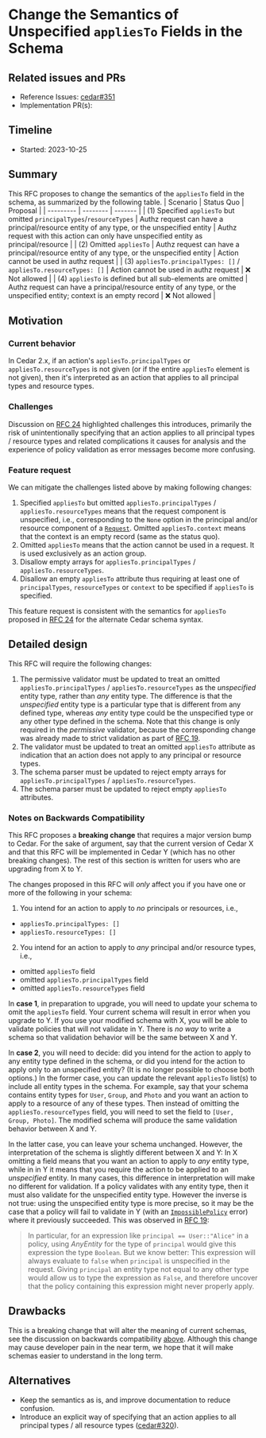 # Change the Semantics of Unspecified `appliesTo` Fields in the Schema

## Related issues and PRs

- Reference Issues: [cedar#351](https://github.com/cedar-policy/cedar/issues/351)
- Implementation PR(s):

## Timeline

- Started: 2023-10-25

## Summary

This RFC proposes to change the semantics of the `appliesTo` field in the schema, as summarized by the following table.
| Scenario | Status Quo | Proposal |
| --------- | -------- | ------- |
| (1) Specified `appliesTo` but omitted `principalTypes`/`resourceTypes` | Authz request can have a principal/resource entity of any type, or the unspecified entity | Authz request with this action can only have unspecified entity as principal/resource |
| (2) Omitted `appliesTo` | Authz request can have a principal/resource entity of any type, or the unspecified entity | Action cannot be used in authz request |
| (3) `appliesTo.principalTypes: []` / `appliesTo.resourceTypes: []` | Action cannot be used in authz request | ❌ Not allowed |
| (4) `appliesTo` is defined but all sub-elements are omitted | Authz request can have a principal/resource entity of any type, or the unspecified entity; context is an empty record | ❌ Not allowed |

## Motivation

### Current behavior

In Cedar 2.x, if an action's `appliesTo.principalTypes` or `appliesTo.resourceTypes` is not given (or if the entire `appliesTo` element is not given), then it's interpreted as an action that applies to all principal types and resource types.

### Challenges

Discussion on [RFC 24](https://github.com/cedar-policy/rfcs/pull/24) highlighted challenges this introduces, primarily the risk of unintentionally specifying that an action applies to all principal types / resource types and related complications it causes for analysis and the experience of policy validation as error messages become more confusing.

### Feature request

We can mitigate the challenges listed above by making following changes:

1. Specified `appliesTo` but omitted `appliesTo.principalTypes` / `appliesTo.resourceTypes` means that the request component is unspecified, i.e., corresponding to the `None` option in the principal and/or resource component of a [`Request`](https://docs.rs/cedar-policy/latest/cedar_policy/struct.Request.html). Omitted `appliesTo.context` means that the context is an empty record (same as the status quo).
2. Omitted `appliesTo` means that the action cannot be used in a request. It is used exclusively as an action group.
3. Disallow empty arrays for `appliesTo.principalTypes` / `appliesTo.resourceTypes`.
4. Disallow an empty `appliesTo` attribute thus requiring at least one of `principalTypes`, `resourceTypes` or `context` to be specified if `appliesTo` is specified.

This feature request is consistent with the semantics for `appliesTo` proposed in [RFC 24](https://github.com/cedar-policy/rfcs/blob/main/text/0024-schema-syntax.md) for the alternate Cedar schema syntax.

## Detailed design

This RFC will require the following changes:

1. The permissive validator must be updated to treat an omitted `appliesTo.principalTypes` / `appliesTo.resourceTypes` as the _unspecified_ entity type, rather than _any_ entity type. The difference is that the _unspecified_ entity type is a particular type that is different from any defined type, whereas _any_ entity type could be the unspecified type or any other type defined in the schema. Note that this change is only required in the _permissive_ validator, because the corresponding change was already made to strict validation as part of [RFC 19](https://github.com/cedar-policy/rfcs/blob/main/text/0019-stricter-validation.md).
2. The validator must be updated to treat an omitted `appliesTo` attribute as indication that an action does not apply to any principal or resource types.
3. The schema parser must be updated to reject empty arrays for `appliesTo.principalTypes` / `appliesTo.resourceTypes`.
4. The schema parser must be updated to reject empty `appliesTo` attributes.

### Notes on Backwards Compatibility

This RFC proposes a **breaking change** that requires a major version bump to Cedar.
For the sake of argument, say that the current version of Cedar X and that this RFC will be implemented in Cedar Y (which has no other breaking changes).
The rest of this section is written for users who are upgrading from X to Y.

The changes proposed in this RFC will _only_ affect you if you have one or more of the following in your schema:

1. You intend for an action to apply to _no_ principals or resources, i.e.,

- `appliesTo.principalTypes: []`
- `appliesTo.resourceTypes: []`

2. You intend for an action to apply to _any_ principal and/or resource types, i.e.,

- omitted `appliesTo` field
- omitted `appliesTo.principalTypes` field
- omitted `appliesTo.resourceTypes` field

In **case 1**, in preparation to upgrade, you will need to update your schema to omit the `appliesTo` field.
Your current schema will result in error when you upgrade to Y.
If you use your modified schema with X, you will be able to validate policies that will not validate in Y.
There is _no way_ to write a schema so that validation behavior will be the same between X and Y.

In **case 2**, you will need to decide: did you intend for the action to apply to any entity type defined in the schema, or did you intend for the action to apply only to an unspecified entity?
(It is no longer possible to choose both options.)
In the former case, you can update the relevant `appliesTo` list(s) to include all entity types in the schema.
For example, say that your schema contains entity types for `User`, `Group`, and `Photo` and you want an action to apply to a resource of any of these types.
Then instead of omitting the `appliesTo.resourceTypes` field, you will need to set the field to `[User, Group, Photo]`.
The modified schema will produce the same validation behavior between X and Y.

In the latter case, you can leave your schema unchanged.
However, the interpretation of the schema is slightly different between X and Y: In X omitting a field means that you want an action to apply to _any_ entity type, while in in Y it means that you require the action to be applied to an _unspecified_ entity.
In many cases, this difference in interpretation will make no different for validation.
If a policy validates with any entity type, then it must also validate for the unspecified entity type.
However the inverse is not true: using the unspecified entity type is more precise, so it may be the case that a policy will fail to validate in Y (with an [`ImpossiblePolicy`](https://docs.rs/cedar-policy/latest/cedar_policy/enum.TypeErrorKind.html#variant.ImpossiblePolicy) error) where it previously succeeded.
This was observed in [RFC 19](https://github.com/cedar-policy/rfcs/blob/main/text/0019-stricter-validation.md):

> In particular, for an expression like `principal == User::"Alice"` in a policy, using _AnyEntity_ for the type of `principal` would give this expression the type `Boolean`. But we know better: This expression will always evaluate to `false` when `principal` is unspecified in the request. Giving `principal` an entity type not equal to any other type would allow us to type the expression as `False`, and therefore uncover that the policy containing this expression might never properly apply.

## Drawbacks

This is a breaking change that will alter the meaning of current schemas, see the discussion on backwards compatibility [above](#notes-on-backwards-compatibility).
Although this change may cause developer pain in the near term, we hope that it will make schemas easier to understand in the long term.

## Alternatives

- Keep the semantics as is, and improve documentation to reduce confusion.
- Introduce an explicit way of specifying that an action applies to all principal types / all resource types  ([cedar#320](https://github.com/cedar-policy/cedar/issues/320)).
